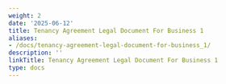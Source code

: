 ```yaml
---
weight: 2
date: '2025-06-12'
title: Tenancy Agreement Legal Document For Business 1
aliases:
- /docs/tenancy-agreement-legal-document-for-business_1/
description: ''
linkTitle: Tenancy Agreement Legal Document For Business 1
type: docs
---
```


